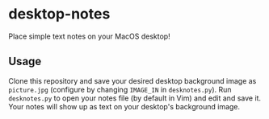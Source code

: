 # desktop-notes

Place simple text notes on your MacOS desktop!

## Usage

Clone this repository and save your desired desktop background image as `picture.jpg` (configure by changing `IMAGE_IN` in `desknotes.py`). Run `desknotes.py` to open your notes file (by default in Vim) and edit and save it. Your notes will show up as text on your desktop's background image.

